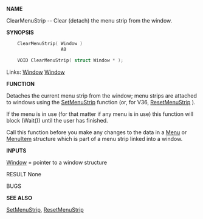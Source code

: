 
**NAME**

ClearMenuStrip -- Clear (detach) the menu strip from the window.

**SYNOPSIS**

```c
    ClearMenuStrip( Window )
                    A0

    VOID ClearMenuStrip( struct Window * );

```
Links: [Window](_00D4.md) [Window](_00D4.md) 

**FUNCTION**

Detaches the current menu strip from the window; menu strips
are attached to windows using the [SetMenuStrip](SetMenuStrip.md) function
(or, for V36, [ResetMenuStrip](ResetMenuStrip.md) ).

If the menu is in use (for that matter if any menu is in use)
this function will block (Wait()) until the user has finished.

Call this function before you make any changes to the data
in a [Menu](_00D4.md) or [MenuItem](_00D4.md) structure which is part of a menu
strip linked into a window.

**INPUTS**

[Window](_00D4.md) = pointer to a window structure

RESULT
None

BUGS

**SEE ALSO**

[SetMenuStrip](SetMenuStrip.md), [ResetMenuStrip](ResetMenuStrip.md)

